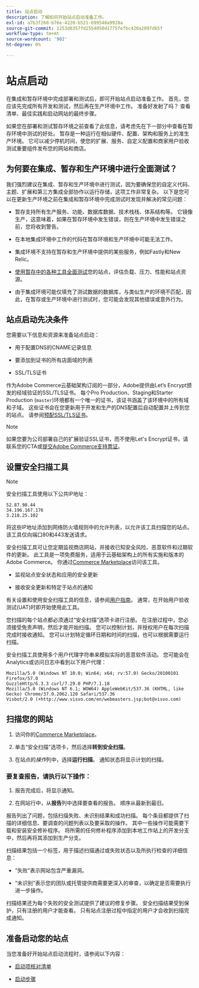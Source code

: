 ```yaml
---
title: 站点启动
description: 了解如何开始站点启动准备工作。
exl-id: a7b3f260-b76e-4220-b521-699548a9928a
source-git-commit: 1253d8357fd2554050d1775fefbc420a2097db5f
workflow-type: tm+mt
source-wordcount: '902'
ht-degree: 0%

---
```


# 站点启动

在集成和暂存环境中完成部署和测试后，即可开始站点启动准备工作。 首先，您应该先完成所有开发和测试，然后再在生产环境中工作。 准备好发射了吗？ 查看清单、最佳实践和启动网站的最终步骤。

如果您在部署和测试暂存环境之前查看了此信息，请考虑先在下一部分中查看在暂存环境中测试的好处。 暂存是一种运行在相似硬件、配置、架构和服务上的准生产环境。 它可以减少停机时间，使您的扩展、服务、自定义配置和商家用户验收测试重要组件发布您的网站和商店。

## 为何要在集成、暂存和生产环境中进行全面测试？

我们强烈建议在集成、暂存和生产环境中进行测试，因为要确保您的自定义代码、主题、扩展和第三方集成全部协作以运行存储，这项工作非常复杂。 以下是您可以在更新生产环境之前在集成和暂存环境中完成测试时发现并解决的常见问题：

- 暂存支持所有生产服务、功能、数据库数据、技术栈栈、体系结构等。 它镜像生产，这意味着，如果在暂存环境中发生错误，则在生产环境中发生错误之前，您将收到警告。

- 在本地集成环境中工作的代码在暂存环境和生产环境中可能无法工作。

- 集成环境不支持在暂存和生产环境中提供的某些服务，例如Fastly和New Relic。

- [使用暂存中的各种工具全面测试](../test/guidance.md)您的站点，评估负载、压力、性能和站点资源。

- 由于集成环境可能仅填充了测试数据的数据库，与类似生产的环境不匹配，因此，在暂存或生产环境中进行测试时，您可能会发现其他错误或意外行为。

## 站点启动先决条件

您需要以下信息和资源来准备站点启动：

- 用于配置DNS的CNAME记录信息

- 要添加到证书的所有店面域的列表

- SSL/TLS证书

作为Adobe Commerce云基础架构订阅的一部分，Adobe提供由Let’s Encrypt颁发的经域验证的SSL/TLS证书。 每个Pro Production、Staging和Starter Production (`master`)环境都有一个唯一的证书，该证书涵盖了该环境中的所有域和子域。 这些证书会在您更新用于开发和生产的DNS配置后自动配置并上传到您的站点。 请参阅[预配SSL/TLS证书](../cdn/fastly-configuration.md#provision-ssltls-certificates)。

>[!NOTE]
>
>如果您要为公司部署自己的扩展验证SSL证书，而不使用Let&#39;s Encrypt证书，请联系您的CTA或[提交Adobe Commerce支持票证](https://experienceleague.adobe.com/docs/commerce-knowledge-base/kb/help-center-guide/magento-help-center-user-guide.html#submit-ticket)。

## 设置安全扫描工具

>[!NOTE]
>
>安全扫描工具使用以下公共IP地址：
>
>```text
>52.87.98.44
>34.196.167.176
>3.218.25.102
>```
>
>将这些IP地址添加到网络防火墙规则中的允许列表，以允许该工具扫描您的站点。 该工具仅向端口80和443发送请求。

安全扫描工具可让您定期监视商店网站，并接收已知安全风险、恶意软件和过期软件的更新。 此工具是一项免费服务，适用于云基础架构上的所有实施和版本的Adobe Commerce。 你通过[Commerce Marketplace](https://account.magento.com/customer/account/login)访问该工具。

- 监视站点安全状态和应用的安全更新

- 接收安全更新和特定于站点的通知

有关设置和使用安全扫描工具的信息，请参阅[用户指南](https://docs.magento.com/user-guide/magento/security-scan.html)。 通常，在开始用户验收测试(UAT)时即开始使用此工具。

您扫描的每个站点都必须通过“安全扫描”选项卡进行注册。 在注册过程中，您必须接受免责声明，然后才能开始扫描。 您可以控制计划，并授权用户在每次扫描完成时接收通知。 您可以计划特定循环日期和时间的扫描，也可以根据需要运行扫描。

安全扫描工具使用多个用户代理字符串来模拟实际的恶意软件活动。 您可能会在Analytics或访问日志中看到以下用户代理：

```text
Mozilla/5.0 (Windows NT 10.0; Win64; x64; rv:57.0) Gecko/20100101 Firefox/57.0
GuzzleHttp/6.3.3 curl/7.29.0 PHP/7.1.18
Mozilla/5.0 (Windows NT 6.1; WOW64) AppleWebKit/537.36 (KHTML, like Gecko) Chrome/37.0.2062.120 Safari/537.36
Visbot/2.0 (+http://www.visvo.com/en/webmasters.jsp;bot@visvo.com)
```

## 扫描您的网站

1. 访问你的[Commerce Marketplace](https://account.magento.com/customer/account/login)。

1. 单击“安全扫描”选项卡，然后选择&#x200B;**转到安全扫描**。

1. 在站点的&#x200B;_操作_&#x200B;列中，选择&#x200B;**运行扫描**。 通知状态将显示计划的扫描。

### 要复查报告，请执行以下操作：

1. 报告完成后，将显示通知。

1. 在网站行中，从&#x200B;**报告**&#x200B;列中选择要查看的报告。 顺序从最新到最旧。

报告列出了问题，包括扫描失败、未识别结果和成功扫描。 每个条目都提供了扫描的详细信息、要调查的问题列表以及要采取的操作。 其中一些操作可能需要下载和安装安全修补程序。 将所需的任何修补程序添加到本地工作站上的开发分支中，然后再将其添加到生产分支。

扫描结果包括一个标签，用于描述扫描通过或失败状态以及所执行检查的详细信息：

- “失败”表示网站包含严重漏洞。

- “未识别”表示您的团队或托管提供商需要更深入的审查，以确定是否需要执行进一步操作。

扫描结果还为每个失败的安全测试提供了建议的修复步骤。 安全扫描结果受到保护，只有注册的用户才能查看。 只有站点注册过程中指定的用户才会收到扫描完成通知。

## 准备启动您的站点

当您准备好开始站点启动流程时，请参阅以下内容：

- [启动项核对清单](checklist.md)

- [启动步骤](steps.md)
